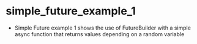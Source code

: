# simple_future_example_1

- Simple Future example 1 shows the use of FutureBuilder with a simple async function that returns values depending on a random variable
  